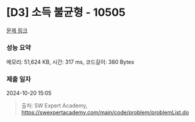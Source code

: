 # [D3] 소득 불균형 - 10505 

[문제 링크](https://swexpertacademy.com/main/code/problem/problemDetail.do?contestProbId=AXNP4CvauaMDFAXS) 

### 성능 요약

메모리: 51,624 KB, 시간: 317 ms, 코드길이: 380 Bytes

### 제출 일자

2024-10-20 15:05



> 출처: SW Expert Academy, https://swexpertacademy.com/main/code/problem/problemList.do